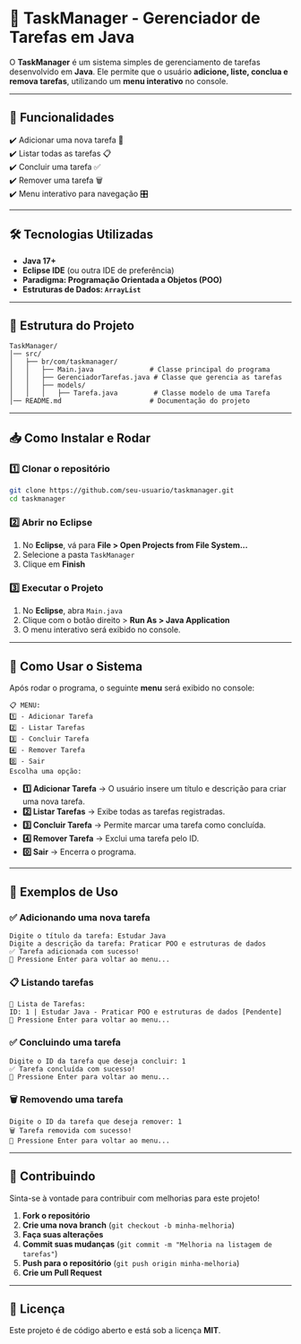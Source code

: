 # 📌 TaskManager - Gerenciador de Tarefas em Java

O **TaskManager** é um sistema simples de gerenciamento de tarefas desenvolvido em **Java**. Ele permite que o usuário **adicione, liste, conclua e remova tarefas**, utilizando um **menu interativo** no console.

---

## 🚀 Funcionalidades
✔️ Adicionar uma nova tarefa 📌  
✔️ Listar todas as tarefas 📋  
✔️ Concluir uma tarefa ✅  
✔️ Remover uma tarefa 🗑️  
✔️ Menu interativo para navegação 🎛️  

---

## 🛠️ Tecnologias Utilizadas
- **Java 17+**  
- **Eclipse IDE** (ou outra IDE de preferência)  
- **Paradigma: Programação Orientada a Objetos (POO)**  
- **Estruturas de Dados: `ArrayList`**  

---

## 📂 Estrutura do Projeto
```
TaskManager/
│── src/
│   ├── br/com/taskmanager/
│   │   ├── Main.java              # Classe principal do programa
│   │   ├── GerenciadorTarefas.java # Classe que gerencia as tarefas
│   │   ├── models/
│   │   │   ├── Tarefa.java         # Classe modelo de uma Tarefa
│── README.md                      # Documentação do projeto
```

---

## 📥 Como Instalar e Rodar
### 1️⃣ Clonar o repositório
```sh
git clone https://github.com/seu-usuario/taskmanager.git
cd taskmanager
```

### 2️⃣ Abrir no Eclipse
1. No **Eclipse**, vá para **File > Open Projects from File System...**  
2. Selecione a pasta `TaskManager`  
3. Clique em **Finish**  

### 3️⃣ Executar o Projeto
1. No **Eclipse**, abra `Main.java`  
2. Clique com o botão direito > **Run As > Java Application**  
3. O menu interativo será exibido no console.

---

## 📖 Como Usar o Sistema
Após rodar o programa, o seguinte **menu** será exibido no console:

```
📋 MENU:
1️⃣ - Adicionar Tarefa
2️⃣ - Listar Tarefas
3️⃣ - Concluir Tarefa
4️⃣ - Remover Tarefa
0️⃣ - Sair
Escolha uma opção:
```

- **1️⃣ Adicionar Tarefa** → O usuário insere um título e descrição para criar uma nova tarefa.  
- **2️⃣ Listar Tarefas** → Exibe todas as tarefas registradas.  
- **3️⃣ Concluir Tarefa** → Permite marcar uma tarefa como concluída.  
- **4️⃣ Remover Tarefa** → Exclui uma tarefa pelo ID.  
- **0️⃣ Sair** → Encerra o programa.  

---

## 📌 Exemplos de Uso
### ✅ Adicionando uma nova tarefa
```
Digite o título da tarefa: Estudar Java
Digite a descrição da tarefa: Praticar POO e estruturas de dados
✅ Tarefa adicionada com sucesso!
🔵 Pressione Enter para voltar ao menu...
```

### 📋 Listando tarefas
```
📌 Lista de Tarefas:
ID: 1 | Estudar Java - Praticar POO e estruturas de dados [Pendente]
🔵 Pressione Enter para voltar ao menu...
```

### ✅ Concluindo uma tarefa
```
Digite o ID da tarefa que deseja concluir: 1
✅ Tarefa concluída com sucesso!
🔵 Pressione Enter para voltar ao menu...
```

### 🗑️ Removendo uma tarefa
```
Digite o ID da tarefa que deseja remover: 1
🗑️ Tarefa removida com sucesso!
🔵 Pressione Enter para voltar ao menu...
```

---

## 🤝 Contribuindo
Sinta-se à vontade para contribuir com melhorias para este projeto!  
1. **Fork o repositório**  
2. **Crie uma nova branch** (`git checkout -b minha-melhoria`)  
3. **Faça suas alterações**  
4. **Commit suas mudanças** (`git commit -m "Melhoria na listagem de tarefas"`)  
5. **Push para o repositório** (`git push origin minha-melhoria`)  
6. **Crie um Pull Request**  

---

## 📜 Licença
Este projeto é de código aberto e está sob a licença **MIT**.
